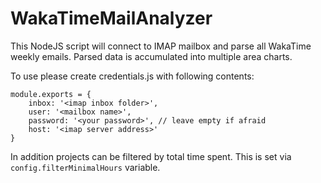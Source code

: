# WakaTimeMailAnalyzer
This NodeJS script will connect to IMAP mailbox and parse all WakaTime weekly emails. Parsed data is accumulated into multiple area charts.

To use please create credentials.js with following contents:
```
module.exports = {
    inbox: '<imap inbox folder>',
    user: '<mailbox name>',
    password: '<your password>', // leave empty if afraid
    host: '<imap server address>'
}
```

In addition projects can be filtered by total time spent. This is set via ```config.filterMinimalHours``` variable.

